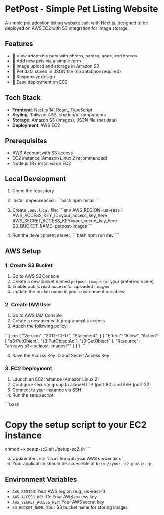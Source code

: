 # PetPost - Simple Pet Listing Website

A simple pet adoption listing website built with Next.js, designed to be deployed on AWS EC2 with S3 integration for image storage.

## Features

- 🐾 View adoptable pets with photos, names, ages, and breeds
- 📝 Add new pets via a simple form
- 📸 Image upload and storage in Amazon S3
- 💾 Pet data stored in JSON file (no database required)
- 📱 Responsive design
- 🚀 Easy deployment on EC2

## Tech Stack

- **Frontend**: Next.js 14, React, TypeScript
- **Styling**: Tailwind CSS, shadcn/ui components
- **Storage**: Amazon S3 (images), JSON file (pet data)
- **Deployment**: AWS EC2

## Prerequisites

- AWS Account with S3 access
- EC2 instance (Amazon Linux 2 recommended)
- Node.js 18+ installed on EC2

## Local Development

1. Clone the repository
2. Install dependencies:
   \`\`\`bash
   npm install
   \`\`\`

3. Create `.env.local` file:
   \`\`\`env
   AWS_REGION=us-east-1
   AWS_ACCESS_KEY_ID=your_access_key_here
   AWS_SECRET_ACCESS_KEY=your_secret_key_here
   S3_BUCKET_NAME=petpost-images
   \`\`\`

4. Run the development server:
   \`\`\`bash
   npm run dev
   \`\`\`

## AWS Setup

### 1. Create S3 Bucket

1. Go to AWS S3 Console
2. Create a new bucket named `petpost-images` (or your preferred name)
3. Enable public read access for uploaded images
4. Update the bucket name in your environment variables

### 2. Create IAM User

1. Go to AWS IAM Console
2. Create a new user with programmatic access
3. Attach the following policy:

\`\`\`json
{
    "Version": "2012-10-17",
    "Statement": [
        {
            "Effect": "Allow",
            "Action": [
                "s3:PutObject",
                "s3:PutObjectAcl",
                "s3:GetObject"
            ],
            "Resource": "arn:aws:s3:::petpost-images/*"
        }
    ]
}
\`\`\`

4. Save the Access Key ID and Secret Access Key

### 3. EC2 Deployment

1. Launch an EC2 instance (Amazon Linux 2)
2. Configure security group to allow HTTP (port 80) and SSH (port 22)
3. Connect to your instance via SSH
4. Run the setup script:

\`\`\`bash
# Copy the setup script to your EC2 instance
chmod +x setup-ec2.sh
./setup-ec2.sh
\`\`\`

5. Update the `.env.local` file with your AWS credentials
6. Your application should be accessible at `http://your-ec2-public-ip`



## Environment Variables

- `AWS_REGION`: Your AWS region (e.g., us-east-1)
- `AWS_ACCESS_KEY_ID`: Your AWS access key
- `AWS_SECRET_ACCESS_KEY`: Your AWS secret key
- `S3_BUCKET_NAME`: Your S3 bucket name for storing images

